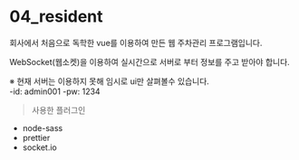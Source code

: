 # 04_resident

회사에서 처음으로 독학한 vue를 이용하여 만든 웹 주차관리 프로그램입니다. <br>

WebSocket(웹소켓)을 이용하여 실시간으로 서버로 부터 정보를 주고 받아야 합니다. <br>

※ 현재 서버는 이용하지 못해 임시로 ui만 살펴볼수 있습니다. <br>
   -id: admin001
   -pw: 1234
   



> 사용한 플러그인
- node-sass
- prettier
- socket.io

